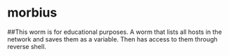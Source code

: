 # morbius
##This worm is for educational purposes. A worm that lists all hosts in the network and saves them as a variable. Then has access to them through reverse shell.
